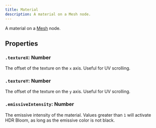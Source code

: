 ```yaml
---
title: Material
description: A material on a Mesh node.
---
```


A material on a [Mesh](/ref/Mesh) node.

## Properties

### `.textureX`: Number

The offset of the texture on the `x` axis. Useful for UV scrolling.

### `.textureY`: Number

The offset of the texture on the `y` axis. Useful for UV scrolling.

### `.emissiveIntensity`: Number

The emissive intensity of the material. Values greater than `1` will activate HDR Bloom, as long as the emissive color is not black.